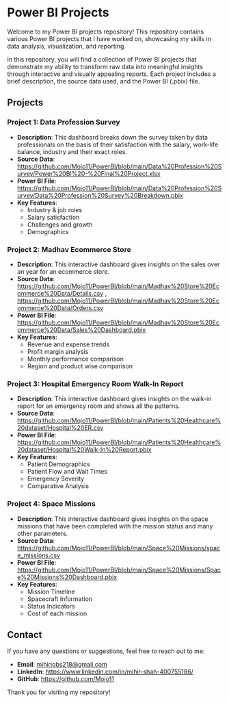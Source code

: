 # Power BI Projects

Welcome to my Power BI projects repository! This repository contains various Power BI projects that I have worked on, showcasing my skills in data analysis, visualization, and reporting.

In this repository, you will find a collection of Power BI projects that demonstrate my ability to transform raw data into meaningful insights through interactive and visually appealing reports. Each project includes a brief description, the source data used, and the Power BI (.pbix) file.

## Projects

### Project 1: Data Profession Survey

- **Description**: This dashboard breaks down the survey taken by data professionals on the basis of their satisfaction with the salary, work-life balance, industry and their exact roles.
- **Source Data**: https://github.com/Mojo11/PowerBI/blob/main/Data%20Profession%20Survey/Power%20BI%20-%20Final%20Project.xlsx
- **Power BI File**: https://github.com/Mojo11/PowerBI/blob/main/Data%20Profession%20Survey/Data%20Profession%20Survey%20Breakdown.pbix
- **Key Features**:
  - Industry & job roles
  - Salary satisfaction
  - Challenges and growth
  - Demographics

### Project 2: Madhav Ecommerce Store

- **Description**: This interactive dashboard gives insights on the sales over an year for an ecommerce store.
- **Source Data**: https://github.com/Mojo11/PowerBI/blob/main/Madhav%20Store%20Ecommerce%20Data/Details.csv , https://github.com/Mojo11/PowerBI/blob/main/Madhav%20Store%20Ecommerce%20Data/Orders.csv 
- **Power BI File**: https://github.com/Mojo11/PowerBI/blob/main/Madhav%20Store%20Ecommerce%20Data/Sales%20Dashboard.pbix
- **Key Features**:
  - Revenue and expense trends
  - Profit margin analysis
  - Monthly performance comparison
  - Region and product wise comparison
 
### Project 3: Hospital Emergency Room Walk-In Report

- **Description**: This interactive dashboard gives insights on the walk-in report for an emergency room and shows all the patterns.
- **Source Data**: https://github.com/Mojo11/PowerBI/blob/main/Patients%20Healthcare%20dataset/Hospital%20ER.csv
- **Power BI File**: https://github.com/Mojo11/PowerBI/blob/main/Patients%20Healthcare%20dataset/Hospital%20Walk-In%20Report.pbix
- **Key Features**: 
  - Patient Demographics
  - Patient Flow and Wait Times
  - Emergency Severity
  - Comparative Analysis
 
### Project 4: Space Missions

- **Description**: This interactive dashboard gives insights on the space missions that have been completed with the mission status and many other parameters.
- **Source Data**: https://github.com/Mojo11/PowerBI/blob/main/Space%20Missions/space_missions.csv
- **Power BI File**: https://github.com/Mojo11/PowerBI/blob/main/Space%20Missions/Space%20Missions%20Dashboard.pbix
- **Key Features**: 
  - Mission Timeline
  - Spacecraft Information
  - Status Indicators
  - Cost of each mission


## Contact

If you have any questions or suggestions, feel free to reach out to me:

- **Email**: mihirjobs218@gmail.com
- **LinkedIn**: https://www.linkedin.com/in/mihir-shah-400755186/
- **GitHub**: https://github.com/Mojo11

Thank you for visiting my repository!
